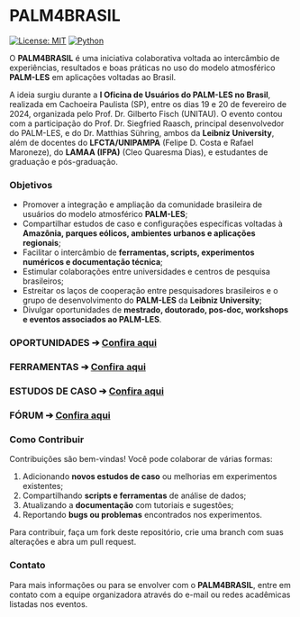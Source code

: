 # PALM4BRASIL

[![License: MIT](https://img.shields.io/badge/License-MIT-green.svg)](LICENSE)
[![Python](https://img.shields.io/badge/Python-3.10%2B-blue.svg)](https://www.python.org/)

O **PALM4BRASIL** é uma iniciativa colaborativa voltada ao intercâmbio de experiências, resultados e boas práticas no uso do modelo atmosférico **PALM-LES** em aplicações voltadas ao Brasil.

A ideia surgiu durante a **I Oficina de Usuários do PALM-LES no Brasil**, realizada em Cachoeira Paulista (SP), entre os dias 19 e 20 de fevereiro de 2024, organizada pelo Prof. Dr. Gilberto Fisch (UNITAU). O evento contou com a participação do Prof. Dr. Siegfried Raasch, principal desenvolvedor do PALM-LES, e do Dr. Matthias Sühring, ambos da **Leibniz University**, além de docentes do **LFCTA/UNIPAMPA** (Felipe D. Costa e Rafael Maroneze), do **LAMAA (IFPA)** (Cleo Quaresma Dias), e estudantes de graduação e pós-graduação.



### Objetivos

- Promover a integração e ampliação da comunidade brasileira de usuários do modelo atmosférico **PALM-LES**;
- Compartilhar estudos de caso e configurações específicas voltadas à **Amazônia, parques eólicos, ambientes urbanos e aplicações regionais**;
- Facilitar o intercâmbio de **ferramentas, scripts, experimentos numéricos e documentação técnica**;
- Estimular colaborações entre universidades e centros de pesquisa brasileiros;
- Estreitar os laços de cooperação entre pesquisadores brasileiros e o grupo de desenvolvimento do **PALM-LES** da **Leibniz University**;
- Divulgar oportunidades de **mestrado, doutorado, pos-doc, workshops e eventos associados ao PALM-LES**.

### OPORTUNIDADES ➔ [Confira aqui](https://github.com/PALM4BRASIL/OPORTUNIDADES)

### FERRAMENTAS ➔ [Confira aqui](https://github.com/PALM4BRASIL/FERRAMENTAS)

### ESTUDOS DE CASO ➔ [Confira aqui](https://github.com/PALM4BRASIL/CASES)

### FÓRUM ➔ [Confira aqui](https://github.com/PALM4BRASIL/FORUM)


### Como Contribuir

Contribuições são bem-vindas! Você pode colaborar de várias formas:

1. Adicionando **novos estudos de caso** ou melhorias em experimentos existentes;
2. Compartilhando **scripts e ferramentas** de análise de dados;
3. Atualizando a **documentação** com tutoriais e sugestões;
4. Reportando **bugs ou problemas** encontrados nos experimentos.

Para contribuir, faça um fork deste repositório, crie uma branch com suas alterações e abra um pull request.



### Contato

Para mais informações ou para se envolver com o **PALM4BRASIL**, entre em contato com a equipe organizadora através do e-mail ou redes acadêmicas listadas nos eventos.
